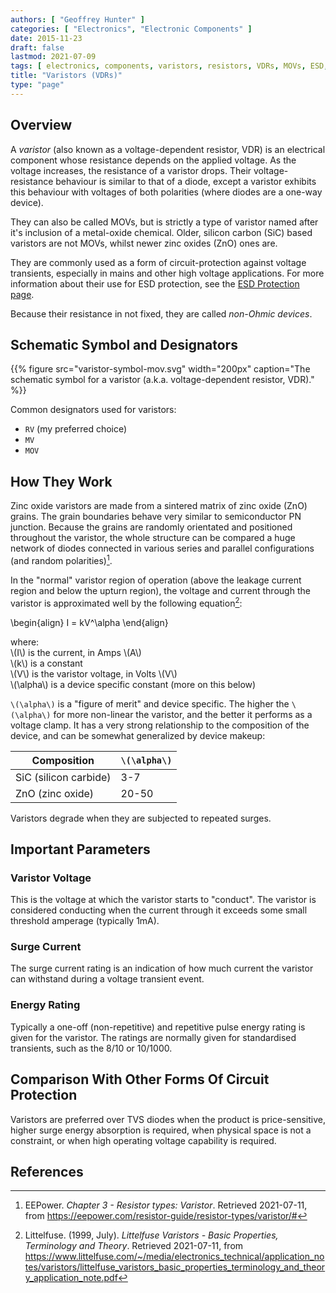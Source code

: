 ```yaml
---
authors: [ "Geoffrey Hunter" ]
categories: [ "Electronics", "Electronic Components" ]
date: 2015-11-23
draft: false
lastmod: 2021-07-09
tags: [ electronics, components, varistors, resistors, VDRs, MOVs, ESD, schematic symbols, surge current, energy rating ]
title: "Varistors (VDRs)"
type: "page"
---
```


## Overview

A _varistor_ (also known as a voltage-dependent resistor, VDR) is an electrical component whose resistance depends on the applied voltage. As the voltage increases, the resistance of a varistor drops. Their voltage-resistance behaviour is similar to that of a diode, except a varistor exhibits this behaviour with voltages of both polarities (where diodes are a one-way device).

They can also be called MOVs, but is strictly a type of varistor named after it's inclusion of a metal-oxide chemical. Older, silicon carbon (SiC) based varistors are not MOVs, whilst newer zinc oxides (ZnO) ones are. 

They are commonly used as a form of circuit-protection against voltage transients, especially in mains and other high voltage applications. For more information about their use for ESD protection, see the [ESD Protection page](/electronics/circuit-design/esd-protection/).

Because their resistance in not fixed, they are called _non-Ohmic devices_.

## Schematic Symbol and Designators

{{% figure src="varistor-symbol-mov.svg" width="200px" caption="The schematic symbol for a varistor (a.k.a. voltage-dependent resistor, VDR)." %}}

Common designators used for varistors:

* `RV` (my preferred choice)
* `MV`
* `MOV`

## How They Work

Zinc oxide varistors are made from a sintered matrix of zinc oxide (ZnO) grains. The grain boundaries behave very similar to semiconductor PN junction. Because the grains are randomly orientated and positioned throughout the varistor, the whole structure can be compared a huge network of diodes connected in various series and parallel configurations (and random polarities)[^bib-eepower].

In the "normal" varistor region of operation (above the leakage current region and below the upturn region), the voltage and current through the varistor is approximated well by the following equation[^bib-lf-theory]:

<p>\begin{align}
I = kV^\alpha
\end{align}</p>

<p class="centered">
where:<br/>
\(I\) is the current, in Amps \(A\)<br/>
\(k\) is a constant<br/>
\(V\) is the varistor voltage, in Volts \(V\)<br/>
\(\alpha\) is a device specific constant (more on this below)<br/>
</p>

`\(\alpha\)` is a "figure of merit" and device specific. The higher the `\(\alpha\)` for more non-linear the varistor, and the better it performs as a voltage clamp. It has a very strong relationship to the composition of the device, and can be somewhat generalized by device makeup:


| Composition | `\(\alpha\)`
|-------------|---------------
| SiC (silicon carbide) | 3-7
| ZnO (zinc oxide) | 20-50

Varistors degrade when they are subjected to repeated surges.

## Important Parameters

### Varistor Voltage

This is the voltage at which the varistor starts to "conduct". The varistor is considered conducting when the current through it exceeds some small threshold amperage (typically 1mA).

### Surge Current

The surge current rating is an indication of how much current the varistor can withstand during a voltage transient event.

### Energy Rating

Typically a one-off (non-repetitive) and repetitive pulse energy rating is given for the varistor. The ratings are normally given for standardised transients, such as the 8/10 or 10/1000.

## Comparison With Other Forms Of Circuit Protection

Varistors are preferred over TVS diodes when the product is price-sensitive, higher surge energy absorption is required, when physical space is not a constraint, or when high operating voltage capability is required.

## References

[^bib-lf-theory]:  Littelfuse. (1999, July). _Littelfuse Varistors - Basic Properties,
Terminology and Theory_. Retrieved 2021-07-11, from https://www.littelfuse.com/~/media/electronics_technical/application_notes/varistors/littelfuse_varistors_basic_properties_terminology_and_theory_application_note.pdf
[^bib-eepower]:  EEPower. _Chapter 3 - Resistor types: Varistor_. Retrieved 2021-07-11, from https://eepower.com/resistor-guide/resistor-types/varistor/#

